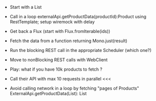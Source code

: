 

- Start with a List<productId>
- Call in a loop externalApi.getProductData(productId):Product using RestTemplate; setup wiremock with delay
- Get back a Flux<Product> (start with Flux.fromIterable(ids))
- Fetch the data from a function returning Mono.just(result)
- Run the blocking REST call in the appropriate Scheduler (which one?)
- Move to nonBlocking REST calls with WebClient

- Play: what if you have 10k products to fetch ?
- Call their API with max 10 requests in parallel <<<
- Avoid calling network in a loop by fetching "pages of Products" 
  ExternalApi.getProductData(List<productId>): List<Product>